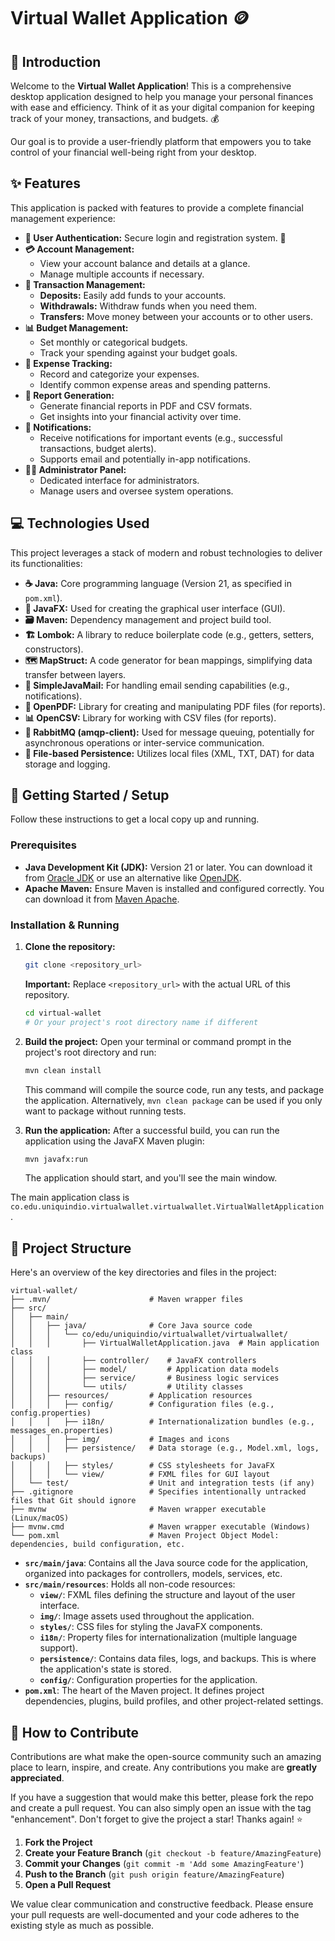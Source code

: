 # Virtual Wallet Application 🪙

## 👋 Introduction

Welcome to the **Virtual Wallet Application**! This is a comprehensive desktop application designed to help you manage your personal finances with ease and efficiency. Think of it as your digital companion for keeping track of your money, transactions, and budgets. 💰

Our goal is to provide a user-friendly platform that empowers you to take control of your financial well-being right from your desktop.

## ✨ Features

This application is packed with features to provide a complete financial management experience:

*   **👤 User Authentication:** Secure login and registration system. 🔑
*   **💳 Account Management:**
    *   View your account balance and details at a glance.
    *   Manage multiple accounts if necessary.
*   **💸 Transaction Management:**
    *   **Deposits:** Easily add funds to your accounts.
    *   **Withdrawals:** Withdraw funds when you need them.
    *   **Transfers:** Move money between your accounts or to other users.
*   **📊 Budget Management:**
    *   Set monthly or categorical budgets.
    *   Track your spending against your budget goals.
*   **🧾 Expense Tracking:**
    *   Record and categorize your expenses.
    *   Identify common expense areas and spending patterns.
*   **📄 Report Generation:**
    *   Generate financial reports in PDF and CSV formats.
    *   Get insights into your financial activity over time.
*   **🔔 Notifications:**
    *   Receive notifications for important events (e.g., successful transactions, budget alerts).
    *   Supports email and potentially in-app notifications.
*   **👨‍💼 Administrator Panel:**
    *   Dedicated interface for administrators.
    *   Manage users and oversee system operations.

## 💻 Technologies Used

This project leverages a stack of modern and robust technologies to deliver its functionalities:

*   **☕ Java:** Core programming language (Version 21, as specified in `pom.xml`).
*   **🎨 JavaFX:** Used for creating the graphical user interface (GUI).
*   **🗃️ Maven:** Dependency management and project build tool.
*   **🏗️ Lombok:** A library to reduce boilerplate code (e.g., getters, setters, constructors).
*   **🗺️ MapStruct:** A code generator for bean mappings, simplifying data transfer between layers.
*   **📧 SimpleJavaMail:** For handling email sending capabilities (e.g., notifications).
*   **📄 OpenPDF:** Library for creating and manipulating PDF files (for reports).
*   **📊 OpenCSV:** Library for working with CSV files (for reports).
*   **🐇 RabbitMQ (amqp-client):** Used for message queuing, potentially for asynchronous operations or inter-service communication.
*   **💾 File-based Persistence:** Utilizes local files (XML, TXT, DAT) for data storage and logging.

## 🚀 Getting Started / Setup

Follow these instructions to get a local copy up and running.

### Prerequisites

*   **Java Development Kit (JDK):** Version 21 or later. You can download it from [Oracle JDK](https://www.oracle.com/java/technologies/downloads/) or use an alternative like [OpenJDK](https://openjdk.java.net/).
*   **Apache Maven:** Ensure Maven is installed and configured correctly. You can download it from [Maven Apache](https://maven.apache.org/download.cgi).

### Installation & Running

1.  **Clone the repository:**
    ```bash
    git clone <repository_url> 
    ```
    **Important:** Replace `<repository_url>` with the actual URL of this repository.
    ```bash
    cd virtual-wallet 
    # Or your project's root directory name if different
    ```

2.  **Build the project:**
    Open your terminal or command prompt in the project's root directory and run:
    ```bash
    mvn clean install
    ```
    This command will compile the source code, run any tests, and package the application. Alternatively, `mvn clean package` can be used if you only want to package without running tests.

3.  **Run the application:**
    After a successful build, you can run the application using the JavaFX Maven plugin:
    ```bash
    mvn javafx:run
    ```
    The application should start, and you'll see the main window.

The main application class is `co.edu.uniquindio.virtualwallet.virtualwallet.VirtualWalletApplication`.

## 📁 Project Structure

Here's an overview of the key directories and files in the project:

```
virtual-wallet/
├── .mvn/                      # Maven wrapper files
├── src/
│   ├── main/
│   │   ├── java/              # Core Java source code
│   │   │   └── co/edu/uniquindio/virtualwallet/virtualwallet/
│   │   │       ├── VirtualWalletApplication.java  # Main application class
│   │   │       ├── controller/    # JavaFX controllers
│   │   │       ├── model/         # Application data models
│   │   │       ├── service/       # Business logic services
│   │   │       └── utils/         # Utility classes
│   │   ├── resources/         # Application resources
│   │   │   ├── config/        # Configuration files (e.g., config.properties)
│   │   │   ├── i18n/          # Internationalization bundles (e.g., messages_en.properties)
│   │   │   ├── img/           # Images and icons
│   │   │   ├── persistence/   # Data storage (e.g., Model.xml, logs, backups)
│   │   │   ├── styles/        # CSS stylesheets for JavaFX
│   │   │   └── view/          # FXML files for GUI layout
│   └── test/                  # Unit and integration tests (if any)
├── .gitignore                 # Specifies intentionally untracked files that Git should ignore
├── mvnw                       # Maven wrapper executable (Linux/macOS)
├── mvnw.cmd                   # Maven wrapper executable (Windows)
└── pom.xml                    # Maven Project Object Model: dependencies, build configuration, etc.
```

*   **`src/main/java`**: Contains all the Java source code for the application, organized into packages for controllers, models, services, etc.
*   **`src/main/resources`**: Holds all non-code resources:
    *   **`view/`**: FXML files defining the structure and layout of the user interface.
    *   **`img/`**: Image assets used throughout the application.
    *   **`styles/`**: CSS files for styling the JavaFX components.
    *   **`i18n/`**: Property files for internationalization (multiple language support).
    *   **`persistence/`**: Contains data files, logs, and backups. This is where the application's state is stored.
    *   **`config/`**: Configuration properties for the application.
*   **`pom.xml`**: The heart of the Maven project. It defines project dependencies, plugins, build profiles, and other project-related settings.

## 🤝 How to Contribute

Contributions are what make the open-source community such an amazing place to learn, inspire, and create. Any contributions you make are **greatly appreciated**.

If you have a suggestion that would make this better, please fork the repo and create a pull request. You can also simply open an issue with the tag "enhancement".
Don't forget to give the project a star! Thanks again! ⭐

1.  **Fork the Project**
2.  **Create your Feature Branch** (`git checkout -b feature/AmazingFeature`)
3.  **Commit your Changes** (`git commit -m 'Add some AmazingFeature'`)
4.  **Push to the Branch** (`git push origin feature/AmazingFeature`)
5.  **Open a Pull Request**

We value clear communication and constructive feedback. Please ensure your pull requests are well-documented and your code adheres to the existing style as much as possible.
